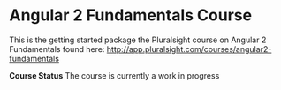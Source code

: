 Angular 2 Fundamentals Course
========================
This is the getting started package the Pluralsight course on Angular 2 Fundamentals found here: http://app.pluralsight.com/courses/angular2-fundamentals

**Course Status**
The course is currently a work in progress

